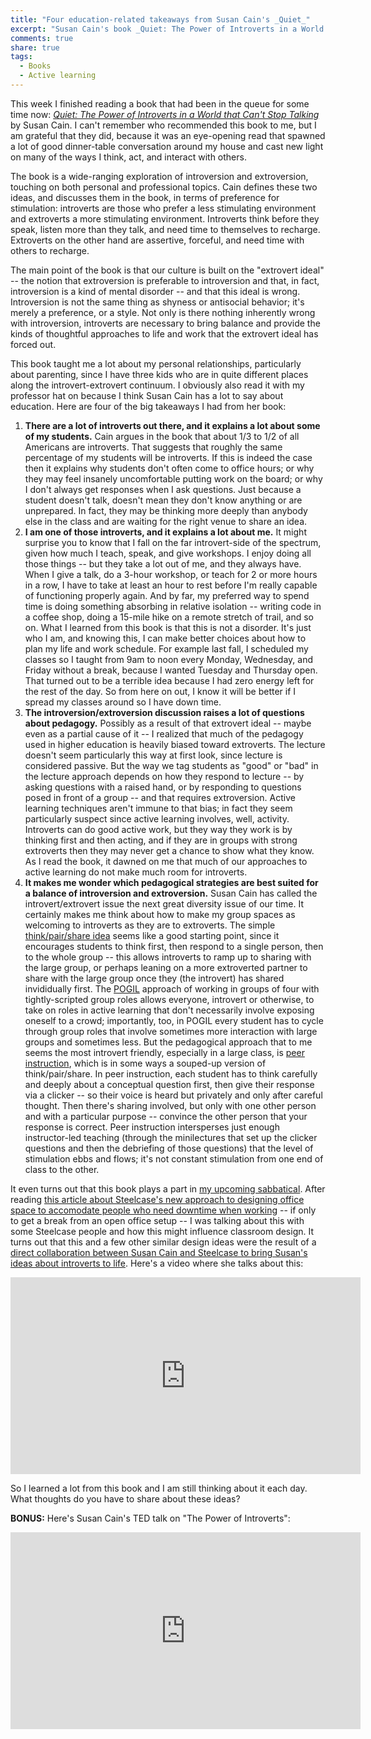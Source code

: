 ```yaml
---
title: "Four education-related takeaways from Susan Cain's _Quiet_" 
excerpt: "Susan Cain's book _Quiet: The Power of Introverts in a World that Can't Stop Talking_ was a great read with some interesting messages for teachers and learners."
comments: true
share: true
tags:
  - Books
  - Active learning
---
```

<!-- <img src="{{ site.url }}{{ site.baseurl }}/assets/images/2017-05-22/ " alt="" class="full”> -->

This week I finished reading a book that had been in the queue for some time now: [_Quiet: The Power of Introverts in a World that Can't Stop Talking_](https://www.amazon.com/dp/B004J4WNL2/ref=cm_sw_r_cp_dp_T2_tCxozbCZVWASN) by Susan Cain. I can't remember who recommended this book to me, but I am grateful that they did, because it was an eye-opening read that spawned a lot of good dinner-table conversation around my house and cast new light on many of the ways I think, act, and interact with others. 

The book is a wide-ranging exploration of introversion and extroversion, touching on both personal and professional topics. Cain defines these two ideas, and discusses them in the book, in terms of preference for stimulation: introverts are those who prefer a less stimulating environment and extroverts a more stimulating environment. Introverts think before they speak, listen more than they talk, and need time to themselves to recharge. Extroverts on the other hand are assertive, forceful, and need time with others to recharge. 

The main point of the book is that our culture is built on the "extrovert ideal" -- the notion that extroversion is preferable to introversion and that, in fact, introversion is a kind of mental disorder -- and that this ideal is wrong. Introversion is not the same thing as shyness or antisocial behavior; it's merely a preference, or a style. Not only is there nothing inherently wrong with introversion, introverts are necessary to bring balance and provide the kinds of thoughtful approaches to life and work that the extrovert ideal has forced out. 

This book taught me a lot about my personal relationships, particularly about parenting, since I have three kids who are in quite different places along the introvert-extrovert continuum. I obviously also read it with my professor hat on because I think Susan Cain has a lot to say about education. Here are four of the big takeaways I had from her book:

1. __There are a lot of introverts out there, and it explains a lot about some of my students.__ Cain argues in the book that about 1/3 to 1/2 of all Americans are introverts. That suggests that roughly the same percentage of my students will be introverts. If this is indeed the case then it explains why students don't often come to office hours; or why they may feel insanely uncomfortable putting work on the board; or why I don't always get responses when I ask questions. Just because a student doesn't talk, doesn't mean they don't know anything or are unprepared. In fact, they may be thinking more deeply than anybody else in the class and are waiting for the right venue to share an idea. 
2. __I am one of those introverts, and it explains a lot about me.__ It might surprise you to know that I fall on the far introvert-side of the spectrum, given how much I teach, speak, and give workshops. I enjoy doing all those things -- but they take a lot out of me, and they always have. When I give a talk, do a 3-hour workshop, or teach for 2 or more hours in a row, I have to take at least an hour to rest before I'm really capable of functioning properly again. And by far, my preferred way to spend time is doing something absorbing in relative isolation -- writing code in a coffee shop, doing a 15-mile hike on a remote stretch of trail, and so on. What I learned from this book is that this is not a disorder. It's just who I am, and knowing this, I can make better choices about how to plan my life and work schedule. For example last fall, I scheduled my classes so I taught from 9am to noon every Monday, Wednesday, and Friday without a break, because I wanted Tuesday and Thursday open. That turned out to be a terrible idea because I had zero energy left for the rest of the day. So from here on out, I know it will be better if I spread my classes around so I have down time. 
3. __The introversion/extroversion discussion raises a lot of questions about pedagogy.__ Possibly as a result of that extrovert ideal -- maybe even as a partial cause of it -- I realized that much of the pedagogy used in higher education is heavily biased toward extroverts. The lecture doesn't seem particularly this way at first look, since lecture is considered passive. But the way we tag students as "good" or "bad" in the lecture approach depends on how they respond to lecture -- by asking questions with a raised hand, or by responding to questions posed in front of a group -- and that requires extroversion. Active learning techniques aren't immune to that bias; in fact they seem particularly suspect since active learning involves, well, activity. Introverts can do good active work, but they way they work is by thinking first and then acting, and if they are in groups with strong extroverts then they may never get a chance to show what they know. As I read the book, it dawned on me that much of our approaches to active learning do not make much room for introverts. 
4. __It makes me wonder which pedagogical strategies are best suited for a balance of introversion and extroversion.__ Susan Cain has called the introvert/extrovert issue the next great diversity issue of our time. It certainly makes me think about how to make my group spaces as welcoming to introverts as they are to extroverts. The simple [think/pair/share idea](http://www.readwritethink.org/professional-development/strategy-guides/using-think-pair-share-30626.html) seems like a good starting point, since it encourages students to think first, then respond to a single person, then to the whole group -- this allows introverts to ramp up to sharing with the large group, or perhaps leaning on a more extroverted partner to share with the large group once they (the introvert) has shared invididually first. The [POGIL](https://pogil.org/) approach of working in groups of four with tightly-scripted group roles allows everyone, introvert or otherwise, to take on roles in active learning that don't necessarily involve exposing oneself to a crowd; importantly, too, in POGIL every student has to cycle through group roles that involve sometimes more interaction with large groups and sometimes less. But the pedagogical approach that to me seems the most introvert friendly, especially in a large class, is [peer instruction](https://en.wikipedia.org/wiki/Peer_instruction), which is in some ways a souped-up version of think/pair/share. In peer instruction, each student has to think carefully and deeply about a conceptual question first, then give their response via a clicker -- so their voice is heard but privately and only after careful thought. Then there's sharing involved, but only with one other person and with a particular purpose -- convince the other person that your response is correct. Peer instruction intersperses just enough instructor-led teaching (through the minilectures that set up the clicker questions and then the debriefing of those questions) that the level of stimulation ebbs and flows; it's not constant stimulation from one end of class to the other. 

It even turns out that this book plays a part in [my upcoming sabbatical](http://rtalbert.org/sabbatical). After reading [this article about Steelcase's new approach to designing office space to accomodate people who need downtime when working](https://www.engadget.com/2017/03/06/microsoft-steelcase-creative-spaces/) -- if only to get a break from an open office setup -- I was talking about this with some Steelcase people and how this might influence classroom design. It turns out that this and a few other similar design ideas were the result of a [direct collaboration between Susan Cain and Steelcase to bring Susan's ideas about introverts to life](https://www.steelcase.com/quiet-spaces/#design-principles). Here's a video where she talks about this: 

<iframe width="560" height="315" src="https://www.youtube.com/embed/0V2H0N2glDA" frameborder="0" allowfullscreen></iframe>

So I learned a lot from this book and I am still thinking about it each day. What thoughts do you have to share about these ideas? 

**BONUS:** Here's Susan Cain's TED talk on "The Power of Introverts": 

<iframe width="560" height="315" src="https://www.youtube.com/embed/c0KYU2j0TM4" frameborder="0" allowfullscreen></iframe>